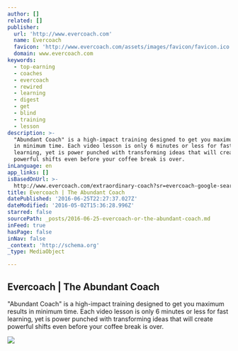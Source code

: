 ```yaml
---
author: []
related: []
publisher:
  url: 'http://www.evercoach.com'
  name: Evercoach
  favicon: 'http://www.evercoach.com/assets/images/favicon/favicon.ico'
  domain: www.evercoach.com
keywords:
  - top-earning
  - coaches
  - evercoach
  - rewired
  - learning
  - digest
  - get
  - blind
  - training
  - lesson
description: >-
  "Abundant Coach" is a high-impact training designed to get you maximum results
  in minimum time. Each video lesson is only 6 minutes or less for fast
  learning, yet is power punched with transforming ideas that will create
  powerful shifts even before your coffee break is over.
inLanguage: en
app_links: []
isBasedOnUrl: >-
  http://www.evercoach.com/extraordinary-coach?sr=evercoach-google-search-campaign&gclid=Cj0KEQjwo_y4BRD0nMnfoqqnxtEBEiQAWdA124tJxXj_JcXkDYI1IzG_8bHku855__Blnzs9UP_rtbcaAmlT8P8HAQ
title: Evercoach | The Abundant Coach
datePublished: '2016-06-25T22:27:37.027Z'
dateModified: '2016-05-02T15:36:28.996Z'
starred: false
sourcePath: _posts/2016-06-25-evercoach-or-the-abundant-coach.md
inFeed: true
hasPage: false
inNav: false
_context: 'http://schema.org'
_type: MediaObject

---
```

<article style=""><h1>Evercoach | The Abundant Coach</h1><p>"Abundant Coach" is a high-impact training designed to get you maximum results in minimum time. Each video lesson is only 6 minutes or less for fast learning, yet is power punched with transforming ideas that will create powerful shifts even before your coffee break is over.</p><img src="http://www.evercoach.com/assets/images/lp/abundant-coach-series5.jpg" /></article>